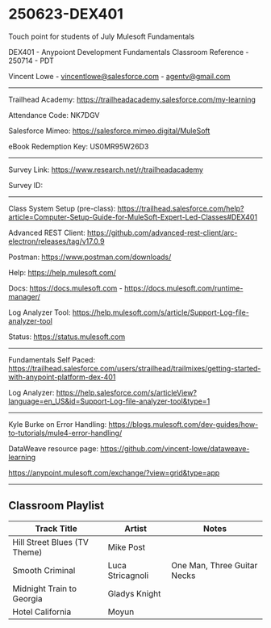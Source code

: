 # 250623-DEX401
Touch point for students of July Mulesoft Fundamentals

DEX401 - Anypoiont Development Fundamentals Classroom Reference - 250714 - PDT

Vincent Lowe - vincentlowe@salesforce.com - agentv@gmail.com

-------------------------------------------------------------------------------------------------------------------
Trailhead Academy:						https://trailheadacademy.salesforce.com/my-learning

Attendance Code:							NK7DGV

Salesforce Mimeo:							https://salesforce.mimeo.digital/MuleSoft

eBook Redemption Key:					US0MR95W26D3

-------------------------------------------------------------------------------------------------------------------
Survey Link:									https://www.research.net/r/trailheadacademy

Survey ID:										

-------------------------------------------------------------------------------------------------------------------
Class System Setup (pre-class): https://trailhead.salesforce.com/help?article=Computer-Setup-Guide-for-MuleSoft-Expert-Led-Classes#DEX401

Advanced REST Client: https://github.com/advanced-rest-client/arc-electron/releases/tag/v17.0.9

Postman: https://www.postman.com/downloads/

Help: https://help.mulesoft.com/

Docs: https://docs.mulesoft.com - https://docs.mulesoft.com/runtime-manager/

Log Analyzer Tool: https://help.mulesoft.com/s/article/Support-Log-file-analyzer-tool

Status: https://status.mulesoft.com 
   
------------------------------------------------------------------------------

Fundamentals Self Paced: https://trailhead.salesforce.com/users/strailhead/trailmixes/getting-started-with-anypoint-platform-dex-401

Log Analyzer: https://help.salesforce.com/s/articleView?language=en_US&id=Support-Log-file-analyzer-tool&type=1

------------------------------------------------------------------------------

Kyle Burke on Error Handling: https://blogs.mulesoft.com/dev-guides/how-to-tutorials/mule4-error-handling/

DataWeave resource page: https://github.com/vincent-lowe/dataweave-learning

https://anypoint.mulesoft.com/exchange/?view=grid&type=app

-------------------------------------------------------------------------------------------------------------------
Classroom Playlist
-------------------------------------------------------------------------------------------------------------------
|Track Title|Artist|Notes|
|-----------|------|-----|
|Hill Street Blues (TV Theme)|Mike Post||
|Smooth Criminal|Luca Stricagnoli|One Man, Three Guitar Necks|
|Midnight Train to Georgia|Gladys Knight||
|Hotel California|Moyun||








  
